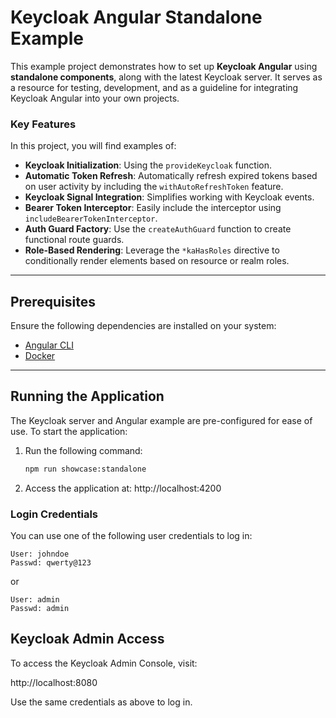 # Keycloak Angular Standalone Example

This example project demonstrates how to set up **Keycloak Angular** using **standalone components**, along with the latest Keycloak server. It serves as a resource for testing, development, and as a guideline for integrating Keycloak Angular into your own projects.

### Key Features

In this project, you will find examples of:

- **Keycloak Initialization**: Using the `provideKeycloak` function.
- **Automatic Token Refresh**: Automatically refresh expired tokens based on user activity by including the `withAutoRefreshToken` feature.
- **Keycloak Signal Integration**: Simplifies working with Keycloak events.
- **Bearer Token Interceptor**: Easily include the interceptor using `includeBearerTokenInterceptor`.
- **Auth Guard Factory**: Use the `createAuthGuard` function to create functional route guards.
- **Role-Based Rendering**: Leverage the `*kaHasRoles` directive to conditionally render elements based on resource or realm roles.

---

## Prerequisites

Ensure the following dependencies are installed on your system:

- [Angular CLI](https://cli.angular.io/)
- [Docker](https://www.docker.com/)

---

## Running the Application

The Keycloak server and Angular example are pre-configured for ease of use. To start the application:

1. Run the following command:

   ```bash
   npm run showcase:standalone
   ```

2. Access the application at: http://localhost:4200

### Login Credentials

You can use one of the following user credentials to log in:

```
User: johndoe
Passwd: qwerty@123
```

or

```
User: admin
Passwd: admin
```

## Keycloak Admin Access

To access the Keycloak Admin Console, visit:

http://localhost:8080

Use the same credentials as above to log in.
